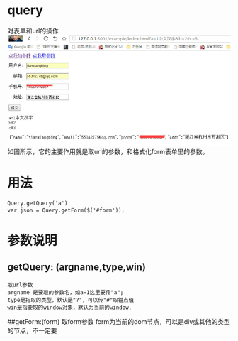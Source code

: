 # query
对表单和url的操作
![](example/query.jpg)
如图所示，它的主要作用就是取url的参数，和格式化form表单里的参数。
# 用法

	Query.getQuery('a')
	var json = Query.getForm($('#form'));

# 参数说明
## getQuery: (argname,type,win)
	取url参数
	argname 是要取的参数名，如a=1这里要传"a";
	type是指取的类型，默认是"?"，可以传"#"取锚点值
	win是指要取的window对象，默认为当前的window.
##getForm:(form)
	取form参数
	form为当前的dom节点，可以是div或其他的类型的节点，不一定要<form>